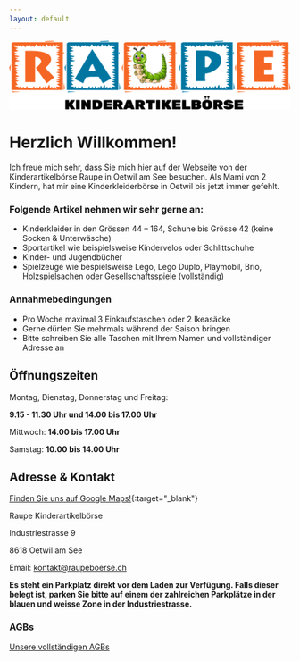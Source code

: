 ```yaml
---
layout: default
---
```


![Raupe](assets/images/raupe.png)

# Herzlich Willkommen!

Ich freue mich sehr, dass Sie mich hier auf der Webseite von der Kinderartikelbörse Raupe in Oetwil am See besuchen. Als Mami von 2 Kindern, hat mir eine Kinderkleiderbörse in Oetwil bis jetzt immer gefehlt.

### Folgende Artikel nehmen wir sehr gerne an:

* Kinderkleider in den Grössen 44 – 164, Schuhe bis Grösse 42 (keine Socken & Unterwäsche)
* Sportartikel wie beispielsweise Kindervelos oder Schlittschuhe 
* Kinder- und Jugendbücher
* Spielzeuge wie bespielsweise Lego, Lego Duplo, Playmobil, Brio, Holzspielsachen oder Gesellschaftsspiele (vollständig)

### Annahmebedingungen

* Pro Woche maximal 3 Einkaufstaschen oder 2 Ikeasäcke
* Gerne dürfen Sie mehrmals während der Saison bringen
* Bitte schreiben Sie alle Taschen mit Ihrem Namen und vollständiger Adresse an

## Öffnungszeiten

Montag, Dienstag, Donnerstag und Freitag:

<b>9.15 - 11.30 Uhr und 14.00 bis 17.00 Uhr</b>

Mittwoch: <b>14.00 bis 17.00 Uhr</b>

Samstag: <b>10.00 bis 14.00 Uhr</b>

## Adresse & Kontakt

[Finden Sie uns auf Google Maps!](https://goo.gl/maps/qacTGfMQJLABT9zLA){:target="_blank"}

Raupe Kinderartikelbörse

Industriestrasse 9

8618 Oetwil am See

Email: kontakt@raupeboerse.ch

<b>Es steht ein Parkplatz direkt vor dem Laden zur Verfügung. Falls dieser belegt ist, parken Sie bitte auf einem der zahlreichen Parkplätze in der blauen und weisse Zone in der Industriestrasse.</b>

### AGBs

[Unsere vollständigen AGBs](./agbs.html)


